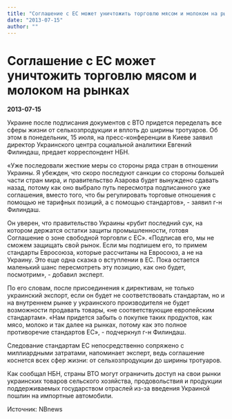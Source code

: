 ```yaml
---
title: "Соглашение с ЕС может уничтожить торговлю мясом и молоком на рынках"
date: "2013-07-15"
author: ""
---
```


# Соглашение с ЕС может уничтожить торговлю мясом и молоком на рынках

**2013-07-15** 

Украине после подписания документов с ВТО придется переделать все сферы жизни от сельхозпродукции и вплоть до ширины тротуаров. Об этом в понедельник, 15 июля, на пресс-конференции в Киеве заявил директор Украинского центра социальной аналитики Евгений Филиндаш, предает корреспондент НБН. 



 «Уже последовали жесткие меры со стороны ряда стран в отношении Украины. Я убежден, что скоро последуют санкции со стороны большей части стран мира, и правительство Азарова будет вынуждено сдавать назад, потому как оно выбрало путь пересмотра подписанного уже соглашения, вместо того, что бы регулировать торговые отношения с помощью не тарифных позиций, а с помощью стандартов», - заявил г-н Филиндаш.  



Он уверен, что правительство Украины «рубит последний сук, на котором держатся остатки защиты промышленности, готовя Соглашение о зоне свободной торговли с ЕС». «Подписав его, мы не сможем защищать свой рынок. Если мы подпишем его, то примем стандарты Евросоюза, которые рассчитаны на Евросоюз, а не на Украину. Это еще одна сказка о вступлении в ЕС. Пока остается маленький шанс пересмотреть эту позицию, как оно будет, посмотрим», - добавил эксперт.



По его словам, после присоединения к директивам, не только украинский экспорт, если он будет не соответствовать стандартам, но и на внутреннем рынке у украинского производителя не будет возможности продавать товары, «не соответствующие европейским стандартам». «Нам придется забыть о покупке таких продуктов, как мясо, молоко и так далее на рынках, потому как это полное противоречие стандартов ЕС», - подчеркнул г-н Филиндаш.



Следование стандартам ЕС непосредственно сопряжено с миллиардными затратами, напоминает эксперт, ведь соглашение коснется всех сфер жизни: от сельхозпродукции до ширины тротуаров. 



Как сообщал НБН, страны ВТО могут ограничить доступ на свои рынки украинских товаров сельского хозяйства, продовольствия и продукции поддерживаемых государством отраслей из-за введения Украиной пошлин на импортные автомобили.

Источник: NBnews